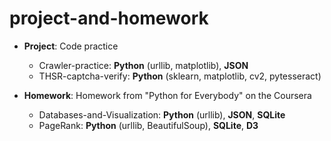 # project-and-homework
* **Project**:  Code practice
  * Crawler-practice: **Python** (urllib, matplotlib), **JSON**
  * THSR-captcha-verify: **Python** (sklearn, matplotlib, cv2, pytesseract)

* **Homework**: Homework from "Python for Everybody" on the Coursera
  * Databases-and-Visualization: **Python** (urllib), **JSON**, **SQLite**
  * PageRank: **Python** (urllib, BeautifulSoup), **SQLite**, **D3**
